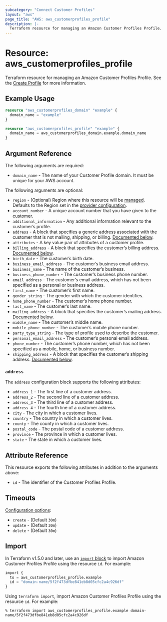 ```yaml
---
subcategory: "Connect Customer Profiles"
layout: "aws"
page_title: "AWS: aws_customerprofiles_profile"
description: |-
  Terraform resource for managing an Amazon Customer Profiles Profile.
---
```


# Resource: aws_customerprofiles_profile

Terraform resource for managing an Amazon Customer Profiles Profile.
See the [Create Profile](https://docs.aws.amazon.com/customerprofiles/latest/APIReference/API_CreateProfile.html) for more information.

## Example Usage

```terraform
resource "aws_customerprofiles_domain" "example" {
  domain_name = "example"
}

resource "aws_customerprofiles_profile" "example" {
  domain_name = aws_customerprofiles_domain.example.domain_name
}
```

## Argument Reference

The following arguments are required:

* `domain_name` - The name of your Customer Profile domain. It must be unique for your AWS account.

The following arguments are optional:

* `region` - (Optional) Region where this resource will be [managed](https://docs.aws.amazon.com/general/latest/gr/rande.html#regional-endpoints). Defaults to the Region set in the [provider configuration](https://registry.terraform.io/providers/hashicorp/aws/latest/docs#aws-configuration-reference).
* `account_number` - A unique account number that you have given to the customer.
* `additional_information` - Any additional information relevant to the customer’s profile.
* `address` - A block that specifies a generic address associated with the customer that is not mailing, shipping, or billing. [Documented below](#address).
* `attributes` - A key value pair of attributes of a customer profile.
* `billing_address` - A block that specifies the customer’s billing address. [Documented below](#address).
* `birth_date` - The customer’s birth date.
* `business_email_address` - The customer’s business email address.
* `business_name` - The name of the customer’s business.
* `business_phone_number` - The customer’s business phone number.
* `email_address` - The customer’s email address, which has not been specified as a personal or business address.
* `first_name` - The customer’s first name.
* `gender_string` - The gender with which the customer identifies.
* `home_phone_number` - The customer’s home phone number.
* `last_name` - The customer’s last name.
* `mailing_address` - A block that specifies the customer’s mailing address. [Documented below](#address).
* `middle_name` - The customer’s middle name.
* `mobile_phone_number` - The customer’s mobile phone number.
* `party_type_string` - The type of profile used to describe the customer.
* `personal_email_address` - The customer’s personal email address.
* `phone_number` - The customer’s phone number, which has not been specified as a mobile, home, or business number.
* `shipping_address` - A block that specifies the customer’s shipping address. [Documented below](#address).

### `address`

The `address` configuration block supports the following attributes:

* `address_1` - The first line of a customer address.
* `address_2` - The second line of a customer address.
* `address_3` - The third line of a customer address.
* `address_4` - The fourth line of a customer address.
* `city` - The city in which a customer lives.
* `country` - The country in which a customer lives.
* `county` - The county in which a customer lives.
* `postal_code` - The postal code of a customer address.
* `province` - The province in which a customer lives.
* `state` - The state in which a customer lives.

## Attribute Reference

This resource exports the following attributes in addition to the arguments above:

* `id` - The identifier of the Customer Profiles Profile.

## Timeouts

[Configuration options](https://developer.hashicorp.com/terraform/language/resources/syntax#operation-timeouts):

* `create` - (Default `30m`)
* `update` - (Default `30m`)
* `delete` - (Default `30m`)

## Import

In Terraform v1.5.0 and later, use an [`import` block](https://developer.hashicorp.com/terraform/language/import) to import Amazon Customer Profiles Profile using the resource `id`. For example:

```terraform
import {
  to = aws_customerprofiles_profile.example
  id = "domain-name/5f2f473dfbe841eb8d05cfc2a4c926df"
}
```

Using `terraform import`, import Amazon Customer Profiles Profile using the resource `id`. For example:

```console
% terraform import aws_customerprofiles_profile.example domain-name/5f2f473dfbe841eb8d05cfc2a4c926df
```
